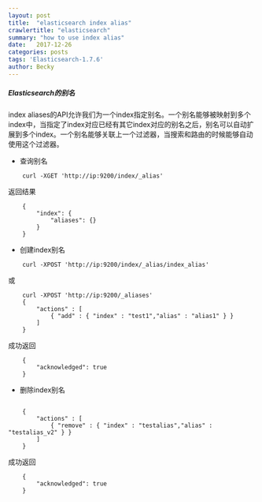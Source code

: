 ```yaml
---
layout: post
title:  "elasticsearch index alias"
crawlertitle: "elasticsearch"
summary: "how to use index alias"
date:   2017-12-26
categories: posts
tags: 'Elasticsearch-1.7.6'
author: Becky
---
```

##### Elasticsearch的别名
index aliases的API允许我们为一个index指定别名。一个别名能够被映射到多个index中，当指定了index对应已经有其它index对应的别名之后，别名可以自动扩展到多个index。一个别名能够关联上一个过滤器，当搜索和路由的时候能够自动使用这个过滤器。

* 查询别名
```
    curl -XGET 'http://ip:9200/index/_alias'
```
返回结果
```
    {
        "index": {
            "aliases": {}
        }
    }
```

* 创建index别名
```
    curl -XPOST 'http://ip:9200/index/_alias/index_alias'
```
或
```
    curl -XPOST 'http://ip:9200/_aliases'
    {  
        "actions" : [  
            { "add" : { "index" : "test1","alias" : "alias1" } }  
        ]  
    }
```
成功返回
```
    {
        "acknowledged": true
    }
```

* 删除index别名
```
    
    {  
        "actions" : [  
            { "remove" : { "index" : "testalias","alias" : "testalias_v2" } }  
        ]  
    }
```
成功返回
```
    {
        "acknowledged": true
    }
```
